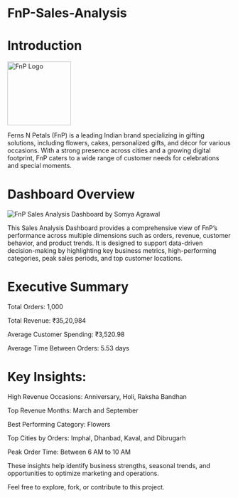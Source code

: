 # FnP-Sales-Analysis
# Introduction

<img width="143" alt="FnP Logo" src="https://github.com/user-attachments/assets/6b35a4f4-812b-432f-a1e7-838c02b5b82b" />

Ferns N Petals (FnP) is a leading Indian brand specializing in gifting solutions, including flowers, cakes, personalized gifts, and décor for various occasions. With a strong presence across cities and a growing digital footprint, FnP caters to a wide range of customer needs for celebrations and special moments.

# Dashboard Overview
![FnP Sales Analysis Dashboard by Somya Agrawal](https://github.com/user-attachments/assets/7f570186-63a5-4a33-83f3-13e704c91e43)

This Sales Analysis Dashboard provides a comprehensive view of FnP’s performance across multiple dimensions such as orders, revenue, customer behavior, and product trends. It is designed to support data-driven decision-making by highlighting key business metrics, high-performing categories, peak sales periods, and top customer locations.

# Executive Summary
Total Orders: 1,000

Total Revenue: ₹35,20,984

Average Customer Spending: ₹3,520.98

Average Time Between Orders: 5.53 days

# Key Insights:
High Revenue Occasions: Anniversary, Holi, Raksha Bandhan

Top Revenue Months: March and September

Best Performing Category: Flowers

Top Cities by Orders: Imphal, Dhanbad, Kaval, and Dibrugarh

Peak Order Time: Between 6 AM to 10 AM

These insights help identify business strengths, seasonal trends, and opportunities to optimize marketing and operations.

Feel free to explore, fork, or contribute to this project.
